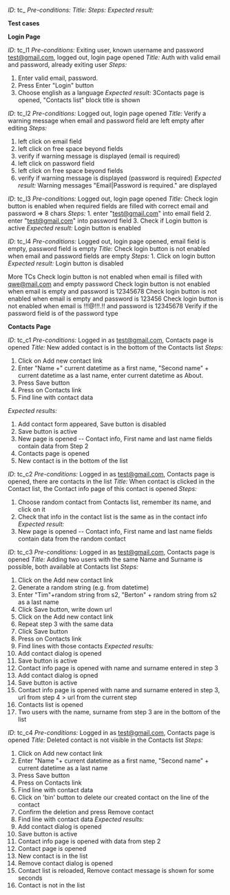 *ID*: tc_
*Pre-conditions:* 
*Title:* 
*Steps:* 
*Expected result:* 

**Test cases**

**Login Page**

*ID*: tc_l1
*Pre-conditions:* Exiting user, known username and password test@gmail.com, logged out, login page opened
*Title:* Auth with valid email and password, already exiting user
*Steps:*
1. Enter valid email, password. 
2. Press Enter "Login" button
3. Choose english as a language
*Expected result:*
3Contacts page is opened, "Contacts list" block title is shown 


*ID*: tc_l2
*Pre-conditions:* Logged out, login page opened
*Title:* Verify a warning message when email and password field are left empty after editing
*Steps:*
1. left click on email field
2. left click on free space beyond fields
3. verify if warning message is displayed (email is required)
4. left click on password field
5. left click on free space beyond fields
6. verify if warning message is displayed (password is required)
*Expected result:*
Warning messages "Email|Password is required." are displayed

*ID*: tc_l3
*Pre-conditions:* Logged out, login page opened
*Title:* Check login button is enabled when required fields are filled with correct email and password => 8 chars
*Steps:* 1. enter "test@gmail.com" into email field
2. enter "test@gmail.com" into password field
3. Check if Login button is active
*Expected result:* Login button is enabled

*ID*: tc_l4
*Pre-conditions:* Logged out, login page opened, email field is empty, password field is empty
*Title:* Check login button is not enabled when email and password fields are empty
*Steps:* 1. Click on login button
*Expected result:* Login button is disabled

More TCs
Check login button is not enabled when email is filled with qwe@mail.com and empty password
Check login button is not enabled when email is empty and password is 12345678
Check login button is not enabled when email is empty and password is 123456
Check login button is not enabled when email is !!!@!!!.!! and password is 12345678
Verify if the password field is of the password type


**Contacts Page**

*ID*: tc_c1
*Pre-conditions:* Logged in as test@gmail.com, Contacts page is opened
*Title:* New added contact is in the bottom of the Contacts list
*Steps:*
1. Click on Add new contact link
2. Enter "Name +" current datetime as a first name, "Second name" + current datetime as a last name, enter current datetime as About.
3. Press Save button
4. Press on Contacts link
5. Find line with contact data

*Expected results:*
1. Add contact form appeared, Save button is disabled
2. Save button is active
3. New page is opened -- Contact info, First name and last name fields contain data from Step 2
4. Contacts page is opened
5. New contact is in the bottom of the list


*ID*: tc_c2 
*Pre-conditions:* Logged in as test@gmail.com, Contacts page is opened, there are contacts in the list
*Title:* When contact is clicked in the Contact list, the Contact info page of this contact is opened
*Steps:*
1. Choose random contact from Contacts list, remember its name, and click on it
2. Check that info in the contact list is the same as in the contact info
*Expected result:*
2. New page is opened -- Contact info, First name and last name fields contain data from the random contact  


*ID*: tc_c3
*Pre-conditions:* Logged in as test@gmail.com, Contacts page is opened
*Title:* Adding two users with the same Name and Surname is possible, both available at Contacts list
*Steps:* 
1. Click on the Add new contact link 
2. Generate a random string (e.g. from datetime)
3. Enter "Tim"+random string from s2, "Berton" + random string from s2 as a last name
4. Click Save button, write down url
5. Click on the Add new contact link
6. Repeat step 3 with the same data
7. Click Save button
8. Press on Contacts link
9. Find lines with those contacts
*Expected results:* 
1. Add contact dialog is opened
3. Save button is active
4. Contact info page is opened with name and surname entered in step 3
5. Add contact dialog is opned
6. Save button is active
7. Contact info page is opened with name and surname entered in step 3, url from step 4 > url from the current step
8. Contacts list is opened
9. Two users with the name, surname from step 3 are in the bottom of the list

*ID*: tc_c4
*Pre-conditions:* Logged in as test@gmail.com, Contacts page is opened
*Title:* Deleted contact is not visible in the Contacts list
*Steps:* 
1. Click on Add new contact link
2. Enter "Name "+ current datetime as a first name, "Second name" + current datetime as a last name
3. Press Save button
4. Press on Contacts link
5. Find line with contact data
6. Click on 'bin' button to delete our created contact on the line of the contact
7. Confirm the deletion and press Remove contact 
8. Find line with contact data
*Expected results:*
1. Add contact dialog is opened
2. Save button is active 
3. Contact info page is opened with data from step 2
4. Contact page is opened 
5. New contact is in the list
6. Remove contact dialog is opened
7. Contact list is reloaded, Remove contact message is shown for some seconds
8. Contact is not in the list

